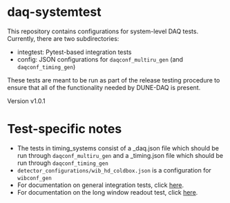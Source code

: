 # daq-systemtest

This repository contains configurations for system-level DAQ tests. Currently, there are two subdirectories:
* integtest: Pytest-based integration tests
* config: JSON configurations for `daqconf_multiru_gen` (and `daqconf_timing_gen`)

These tests are meant to be run as part of the release testing procedure to ensure that all of the functionality needed by DUNE-DAQ is present.

Version v1.0.1

# Test-specific notes

- The tests in timing_systems consist of a _daq.json file which should be run through `daqconf_multiru_gen` and a _timing.json file which should be run through `daqconf_timing_gen`
- `detector_configurations/wib_hd_coldbox.json` is a configuration for `wibconf_gen`
- For documentation on general integration tests, click [here](integtest/README.md).
- For documentation on the long window readout test, click [here](config/long_window_readout/README.md).

